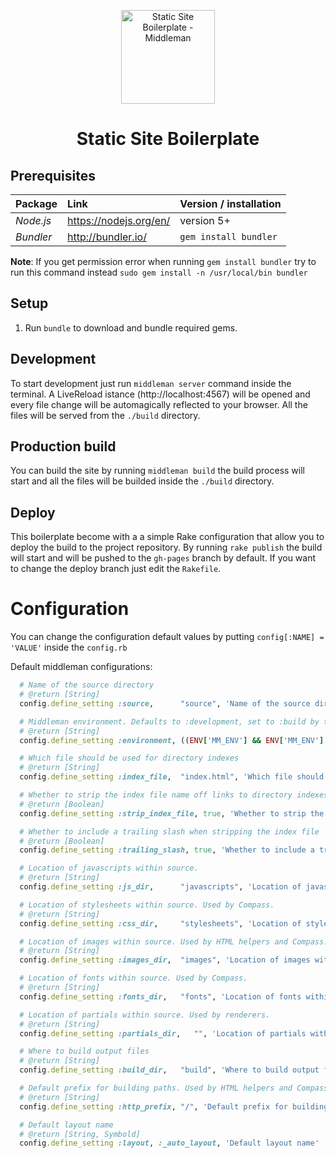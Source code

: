 <p align="center">
  <img draggable="false" width="150" src="http://blog.bemind.me/content/images/2015/12/logo-bemind-2.png" alt="Static Site Boilerplate - Middleman"/>

  <h1 align="center">Static Site Boilerplate</h1>
</p>


## Prerequisites

| Package       | Link                       | Version / installation  |
|:--------------|:---------------------------|:------------------------|
| *Node.js*     | https://nodejs.org/en/     | version 5+              |
| *Bundler*     | http://bundler.io/         | `gem install bundler`   |

**Note**: If you get permission error when running `gem install bundler` try to run this command instead `sudo gem install -n /usr/local/bin bundler`


## Setup
1. Run `bundle` to download and bundle required gems.


## Development
To start development just run `middleman server` command inside the terminal. A LiveReload istance (http://localhost:4567) will be opened and every file change will be automagically reflected to your browser. All the files will be served from the `./build` directory. 


## Production build
You can build the site by running `middleman build` the build process will start and all the files will be builded inside the `./build` directory.


## Deploy
This boilerplate become with a a simple Rake configuration that allow you to deploy the build to the project repository. By running `rake publish` the build will start and will be pushed to the `gh-pages` branch by default. If you want to change the deploy branch just edit the `Rakefile`.


# Configuration
You can change the configuration default values by putting `config[:NAME] = 'VALUE'` inside the `config.rb`

Default middleman configurations:

```ruby
  # Name of the source directory
  # @return [String]
  config.define_setting :source,      "source", 'Name of the source directory'

  # Middleman environment. Defaults to :development, set to :build by the build process
  # @return [String]
  config.define_setting :environment, ((ENV['MM_ENV'] && ENV['MM_ENV'].to_sym) || :development), 'Middleman environment. Defaults to :development, set to :build by the build process'

  # Which file should be used for directory indexes
  # @return [String]
  config.define_setting :index_file,  "index.html", 'Which file should be used for directory indexes'

  # Whether to strip the index file name off links to directory indexes
  # @return [Boolean]
  config.define_setting :strip_index_file, true, 'Whether to strip the index file name off links to directory indexes'

  # Whether to include a trailing slash when stripping the index file
  # @return [Boolean]
  config.define_setting :trailing_slash, true, 'Whether to include a trailing slash when stripping the index file'

  # Location of javascripts within source.
  # @return [String]
  config.define_setting :js_dir,      "javascripts", 'Location of javascripts within source'

  # Location of stylesheets within source. Used by Compass.
  # @return [String]
  config.define_setting :css_dir,     "stylesheets", 'Location of stylesheets within source'

  # Location of images within source. Used by HTML helpers and Compass.
  # @return [String]
  config.define_setting :images_dir,  "images", 'Location of images within source'

  # Location of fonts within source. Used by Compass.
  # @return [String]
  config.define_setting :fonts_dir,   "fonts", 'Location of fonts within source'

  # Location of partials within source. Used by renderers.
  # @return [String]
  config.define_setting :partials_dir,   "", 'Location of partials within source'

  # Where to build output files
  # @return [String]
  config.define_setting :build_dir,   "build", 'Where to build output files'

  # Default prefix for building paths. Used by HTML helpers and Compass.
  # @return [String]
  config.define_setting :http_prefix, "/", 'Default prefix for building paths'

  # Default layout name
  # @return [String, Symbold]
  config.define_setting :layout, :_auto_layout, 'Default layout name'
```